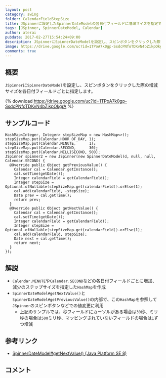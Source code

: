 ```yaml
---
layout: post
category: swing
folder: CalendarFieldStepSize
title: JSpinnerに設定したSpinnerDateModelの各日付フィールドに増減サイズを指定する
tags: [JSpinner, SpinnerDateModel, Calendar]
author: aterai
pubdate: 2017-02-27T15:54:24+09:00
description: JSpinnerにSpinnerDateModelを設定し、スピンボタンをクリックした際の増減サイズを各日付フィールドごとに指定します。
image: https://drive.google.com/uc?id=1TPoA7k0gp-SsdcPNfoTDKvN4bZikpOkgrA
comments: true
---
```

## 概要
`JSpinner`に`SpinnerDateModel`を設定し、スピンボタンをクリックした際の増減サイズを各日付フィールドごとに指定します。

{% download https://drive.google.com/uc?id=1TPoA7k0gp-SsdcPNfoTDKvN4bZikpOkgrA %}

## サンプルコード
<pre class="prettyprint"><code>HashMap&lt;Integer, Integer&gt; stepSizeMap = new HashMap&lt;&gt;();
stepSizeMap.put(Calendar.HOUR_OF_DAY, 1);
stepSizeMap.put(Calendar.MINUTE,      1);
stepSizeMap.put(Calendar.SECOND,      30);
stepSizeMap.put(Calendar.MILLISECOND, 500);
JSpinner spinner2 = new JSpinner(new SpinnerDateModel(d, null, null, Calendar.SECOND) {
  @Override public Object getPreviousValue() {
    Calendar cal = Calendar.getInstance();
    cal.setTime(getDate());
    Integer calendarField = getCalendarField();
    Integer stepSize = Optional.ofNullable(stepSizeMap.get(calendarField)).orElse(1);
    cal.add(calendarField, -stepSize);
    Date prev = cal.getTime();
    return prev;
  }
  @Override public Object getNextValue() {
    Calendar cal = Calendar.getInstance();
    cal.setTime(getDate());
    Integer calendarField = getCalendarField();
    Integer stepSize = Optional.ofNullable(stepSizeMap.get(calendarField)).orElse(1);
    cal.add(calendarField, stepSize);
    Date next = cal.getTime();
    return next;
  }
});
</code></pre>

## 解説
- `Calendar.MINUTE`や`Calendar.SECOND`などの各日付フィールドごとに増加、減少のステップサイズを指定した`HashMap`を作成
- `SpinnerDateModel#getNextValue()`と`SpinnerDateModel#getPreviousValue()`の内部で、この`HashMap`を参照して`JSpinner`のスピンボタンなどでの値変更に利用
    - 上記のサンプルでは、秒フィールドにカーソルがある場合は`30`秒、ミリ秒の場合は`500`ミリ秒、マッピングされていないフィールドの場合は`1`ずつ増減

<!-- dummy comment line for breaking list -->

## 参考リンク
- [SpinnerDateModel#getNextValue() (Java Platform SE 8)](https://docs.oracle.com/javase/jp/8/docs/api/javax/swing/SpinnerDateModel.html#getNextValue--)

<!-- dummy comment line for breaking list -->

## コメント
